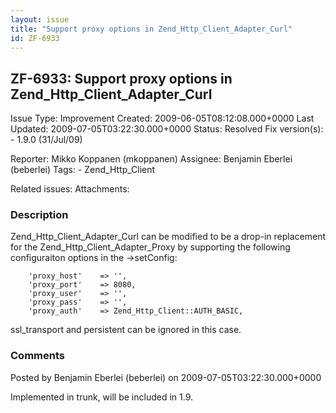 ```yaml
---
layout: issue
title: "Support proxy options in Zend_Http_Client_Adapter_Curl"
id: ZF-6933
---
```


ZF-6933: Support proxy options in Zend\_Http\_Client\_Adapter\_Curl
-------------------------------------------------------------------

 Issue Type: Improvement Created: 2009-06-05T08:12:08.000+0000 Last Updated: 2009-07-05T03:22:30.000+0000 Status: Resolved Fix version(s): - 1.9.0 (31/Jul/09)
 
 Reporter:  Mikko Koppanen (mkoppanen)  Assignee:  Benjamin Eberlei (beberlei)  Tags: - Zend\_Http\_Client
 
 Related issues: 
 Attachments: 
### Description

Zend\_Http\_Client\_Adapter\_Curl can be modified to be a drop-in replacement for the Zend\_Http\_Client\_Adapter\_Proxy by supporting the following configuraiton options in the ->setConfig:

 
        'proxy_host'    => '',
        'proxy_port'    => 8080,
        'proxy_user'    => '',
        'proxy_pass'    => '',
        'proxy_auth'    => Zend_Http_Client::AUTH_BASIC,


ssl\_transport and persistent can be ignored in this case.

 

 

### Comments

Posted by Benjamin Eberlei (beberlei) on 2009-07-05T03:22:30.000+0000

Implemented in trunk, will be included in 1.9.

 

 